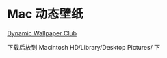 # Mac 动态壁纸

[Dynamic Wallpaper Club](https://dynamicwallpaper.club/)

下载后放到 Macintosh HD/Library/Desktop Pictures/ 下

